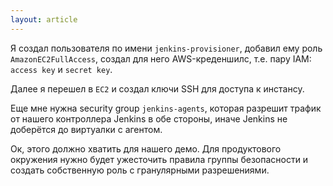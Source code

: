 ```yaml
---
layout: article
---
```

Я создал пользователя по имени `jenkins-provisioner`, добавил ему роль `AmazonEC2FullAccess`, создал для него AWS-креденшилс, т.е. пару IAM: `access key` и `secret key`.

Далее я перешел в `EC2` и создал ключи SSH для доступа к инстансу.

Еще мне нужна security group `jenkins-agents`, которая разрешит трафик от нашего контроллера Jenkins в обе стороны, иначе Jenkins не доберётся до виртуалки с агентом.

Ок, этого должно хватить для нашего демо. Для продуктового окружения нужно будет ужесточить правила группы безопасности и создать собственную роль с гранулярными разрешениями.
